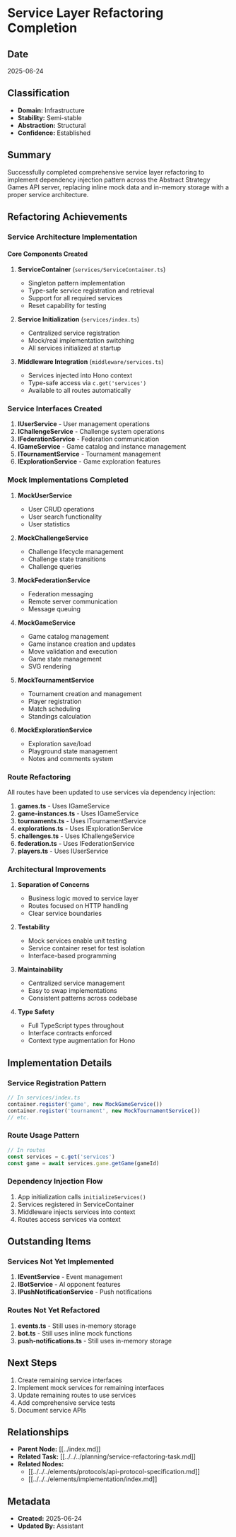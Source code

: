 # Service Layer Refactoring Completion

## Date
2025-06-24

## Classification
- **Domain:** Infrastructure
- **Stability:** Semi-stable
- **Abstraction:** Structural
- **Confidence:** Established

## Summary
Successfully completed comprehensive service layer refactoring to implement dependency injection pattern across the Abstract Strategy Games API server, replacing inline mock data and in-memory storage with a proper service architecture.

## Refactoring Achievements

### Service Architecture Implementation

#### Core Components Created
1. **ServiceContainer** (`services/ServiceContainer.ts`)
   - Singleton pattern implementation
   - Type-safe service registration and retrieval
   - Support for all required services
   - Reset capability for testing

2. **Service Initialization** (`services/index.ts`)
   - Centralized service registration
   - Mock/real implementation switching
   - All services initialized at startup

3. **Middleware Integration** (`middleware/services.ts`)
   - Services injected into Hono context
   - Type-safe access via `c.get('services')`
   - Available to all routes automatically

### Service Interfaces Created

1. **IUserService** - User management operations
2. **IChallengeService** - Challenge system operations
3. **IFederationService** - Federation communication
4. **IGameService** - Game catalog and instance management
5. **ITournamentService** - Tournament management
6. **IExplorationService** - Game exploration features

### Mock Implementations Completed

1. **MockUserService**
   - User CRUD operations
   - User search functionality
   - User statistics

2. **MockChallengeService**
   - Challenge lifecycle management
   - Challenge state transitions
   - Challenge queries

3. **MockFederationService**
   - Federation messaging
   - Remote server communication
   - Message queuing

4. **MockGameService**
   - Game catalog management
   - Game instance creation and updates
   - Move validation and execution
   - Game state management
   - SVG rendering

5. **MockTournamentService**
   - Tournament creation and management
   - Player registration
   - Match scheduling
   - Standings calculation

6. **MockExplorationService**
   - Exploration save/load
   - Playground state management
   - Notes and comments system

### Route Refactoring

All routes have been updated to use services via dependency injection:

1. **games.ts** - Uses IGameService
2. **game-instances.ts** - Uses IGameService
3. **tournaments.ts** - Uses ITournamentService
4. **explorations.ts** - Uses IExplorationService
5. **challenges.ts** - Uses IChallengeService
6. **federation.ts** - Uses IFederationService
7. **players.ts** - Uses IUserService

### Architectural Improvements

1. **Separation of Concerns**
   - Business logic moved to service layer
   - Routes focused on HTTP handling
   - Clear service boundaries

2. **Testability**
   - Mock services enable unit testing
   - Service container reset for test isolation
   - Interface-based programming

3. **Maintainability**
   - Centralized service management
   - Easy to swap implementations
   - Consistent patterns across codebase

4. **Type Safety**
   - Full TypeScript types throughout
   - Interface contracts enforced
   - Context type augmentation for Hono

## Implementation Details

### Service Registration Pattern
```typescript
// In services/index.ts
container.register('game', new MockGameService())
container.register('tournament', new MockTournamentService())
// etc.
```

### Route Usage Pattern
```typescript
// In routes
const services = c.get('services')
const game = await services.game.getGame(gameId)
```

### Dependency Injection Flow
1. App initialization calls `initializeServices()`
2. Services registered in ServiceContainer
3. Middleware injects services into context
4. Routes access services via context

## Outstanding Items

### Services Not Yet Implemented
1. **IEventService** - Event management
2. **IBotService** - AI opponent features
3. **IPushNotificationService** - Push notifications

### Routes Not Yet Refactored
1. **events.ts** - Still uses in-memory storage
2. **bot.ts** - Still uses inline mock functions
3. **push-notifications.ts** - Still uses in-memory storage

## Next Steps

1. Create remaining service interfaces
2. Implement mock services for remaining interfaces
3. Update remaining routes to use services
4. Add comprehensive service tests
5. Document service APIs

## Relationships
- **Parent Node:** [[../index.md]]
- **Related Task:** [[../../../planning/service-refactoring-task.md]]
- **Related Nodes:**
  - [[../../../elements/protocols/api-protocol-specification.md]]
  - [[../../../elements/implementation/index.md]]

## Metadata
- **Created:** 2025-06-24
- **Updated By:** Assistant